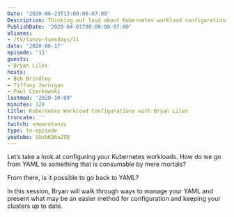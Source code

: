 ```yaml
---
Date: '2020-06-23T13:00:00-07:00'
Description: Thinking out loud about Kubernetes workload configurations
PublishDate: '2020-04-01T00:00:00-07:00'
aliases:
- /tv/tanzu-tuesdays/11
date: '2020-06-17'
episode: '11'
guests:
- Bryan Liles
hosts:
- Bob Brindley
- Tiffany Jernigan
- Paul Czarkowski
lastmod: '2020-10-09'
minutes: 120
title: Kubernetes Workload Configurations with Bryan Liles
truncate: ''
twitch: vmwaretanzu
type: tv-episode
youtube: SOxhKQ6uZ0Q
---
```


Let’s take a look at configuring your Kubernetes workloads. How do we go from YAML to something that is consumable by mere mortals?

From there, is it possible to go back to YAML?

In this session, Bryan will walk through ways to manage your YAML and present what may be an easier method for configuration and keeping your clusters up to date.